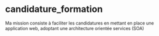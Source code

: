 # candidature_formation
Ma mission consiste à faciliter les candidatures en mettant en place une application web, adoptant une architecture orientée services (SOA)

